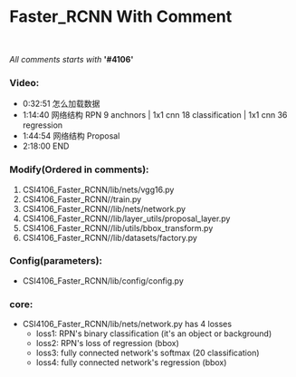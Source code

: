 # Faster_RCNN With Comment
</br>

_All comments starts with_ __'#4106'__

### Video:

+ 0:32:51 怎么加载数据</br>
+ 1:14:40 网络结构 RPN 9 anchnors | 1x1 cnn 18 classification | 1x1 cnn 36 regression</br>
+ 1:44:54 网络结构 Proposal</br>
+ 2:18:00 END</br>

### Modify(Ordered in comments):

1. CSI4106_Faster_RCNN/lib/nets/vgg16.py</br>
2. CSI4106_Faster_RCNN//train.py</br>
3. CSI4106_Faster_RCNN//lib/nets/network.py </br>
4. CSI4106_Faster_RCNN//lib/layer_utils/proposal_layer.py </br>
5. CSI4106_Faster_RCNN//lib/utils/bbox_transform.py</br>
6. CSI4106_Faster_RCNN//lib/datasets/factory.py </br>

### Config(parameters):

+ CSI4106_Faster_RCNN/lib/config/config.py </br>

### core:

+ CSI4106_Faster_RCNN/lib/nets/network.py has 4 losses
  + loss1: RPN's binary classification (it's an object or background)</br>
  + loss2: RPN's loss of regression (bbox)</br>
  + loss3: fully connected network's softmax (20 classification)</br>
  + loss4: fully connected network's regression (bbox)</br>

  
